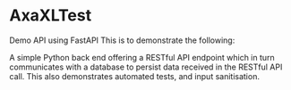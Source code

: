 # AxaXLTest
Demo API using FastAPI
This is to demonstrate the following:

A simple Python back end offering a RESTful API endpoint which in turn communicates with a database to persist data received in the RESTful API call.
This also demonstrates automated tests, and input sanitisation.
